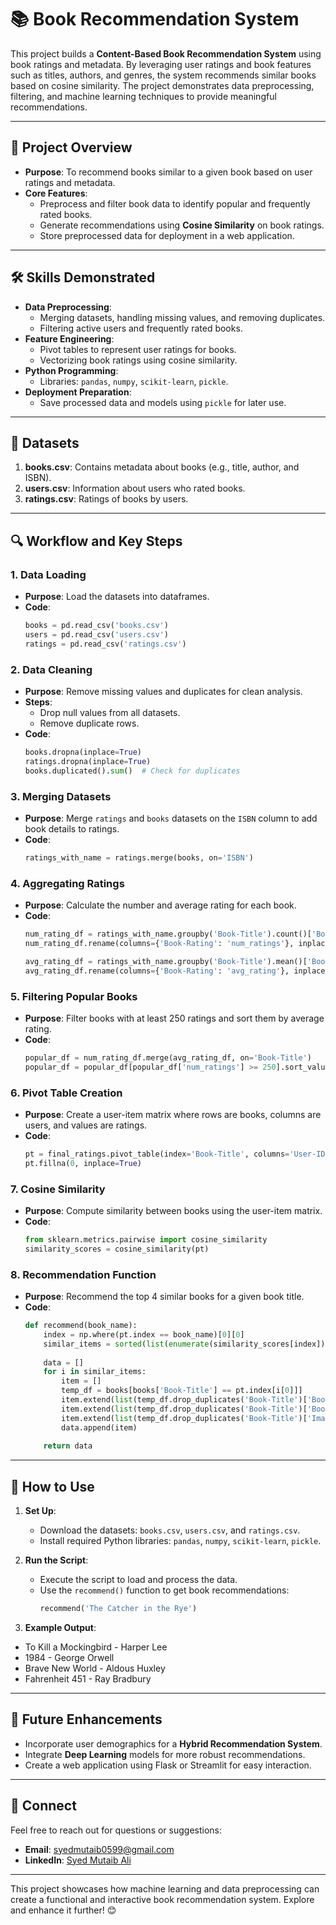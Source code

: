 # 📚 Book Recommendation System

This project builds a **Content-Based Book Recommendation System** using book ratings and metadata. By leveraging user ratings and book features such as titles, authors, and genres, the system recommends similar books based on cosine similarity. The project demonstrates data preprocessing, filtering, and machine learning techniques to provide meaningful recommendations.

---

## 📌 Project Overview

- **Purpose**: To recommend books similar to a given book based on user ratings and metadata.
- **Core Features**:
  - Preprocess and filter book data to identify popular and frequently rated books.
  - Generate recommendations using **Cosine Similarity** on book ratings.
  - Store preprocessed data for deployment in a web application.

---

## 🛠️ Skills Demonstrated

- **Data Preprocessing**:
  - Merging datasets, handling missing values, and removing duplicates.
  - Filtering active users and frequently rated books.
- **Feature Engineering**:
  - Pivot tables to represent user ratings for books.
  - Vectorizing book ratings using cosine similarity.
- **Python Programming**:
  - Libraries: `pandas`, `numpy`, `scikit-learn`, `pickle`.
- **Deployment Preparation**:
  - Save processed data and models using `pickle` for later use.

---

## 📂 Datasets

1. **books.csv**: Contains metadata about books (e.g., title, author, and ISBN).
2. **users.csv**: Information about users who rated books.
3. **ratings.csv**: Ratings of books by users.

---

## 🔍 Workflow and Key Steps

### 1. **Data Loading**
   - **Purpose**: Load the datasets into dataframes.
   - **Code**:
     ```python
     books = pd.read_csv('books.csv')
     users = pd.read_csv('users.csv')
     ratings = pd.read_csv('ratings.csv')
     ```

### 2. **Data Cleaning**
   - **Purpose**: Remove missing values and duplicates for clean analysis.
   - **Steps**:
     - Drop null values from all datasets.
     - Remove duplicate rows.
   - **Code**:
     ```python
     books.dropna(inplace=True)
     ratings.dropna(inplace=True)
     books.duplicated().sum()  # Check for duplicates
     ```

### 3. **Merging Datasets**
   - **Purpose**: Merge `ratings` and `books` datasets on the `ISBN` column to add book details to ratings.
   - **Code**:
     ```python
     ratings_with_name = ratings.merge(books, on='ISBN')
     ```

### 4. **Aggregating Ratings**
   - **Purpose**: Calculate the number and average rating for each book.
   - **Code**:
     ```python
     num_rating_df = ratings_with_name.groupby('Book-Title').count()['Book-Rating'].reset_index()
     num_rating_df.rename(columns={'Book-Rating': 'num_ratings'}, inplace=True)

     avg_rating_df = ratings_with_name.groupby('Book-Title').mean()['Book-Rating'].reset_index()
     avg_rating_df.rename(columns={'Book-Rating': 'avg_rating'}, inplace=True)
     ```

### 5. **Filtering Popular Books**
   - **Purpose**: Filter books with at least 250 ratings and sort them by average rating.
   - **Code**:
     ```python
     popular_df = num_rating_df.merge(avg_rating_df, on='Book-Title')
     popular_df = popular_df[popular_df['num_ratings'] >= 250].sort_values('avg_rating', ascending=False)
     ```

### 6. **Pivot Table Creation**
   - **Purpose**: Create a user-item matrix where rows are books, columns are users, and values are ratings.
   - **Code**:
     ```python
     pt = final_ratings.pivot_table(index='Book-Title', columns='User-ID', values='Book-Rating')
     pt.fillna(0, inplace=True)
     ```

### 7. **Cosine Similarity**
   - **Purpose**: Compute similarity between books using the user-item matrix.
   - **Code**:
     ```python
     from sklearn.metrics.pairwise import cosine_similarity
     similarity_scores = cosine_similarity(pt)
     ```

### 8. **Recommendation Function**
   - **Purpose**: Recommend the top 4 similar books for a given book title.
   - **Code**:
     ```python
     def recommend(book_name):
         index = np.where(pt.index == book_name)[0][0]
         similar_items = sorted(list(enumerate(similarity_scores[index])), key=lambda x: x[1], reverse=True)[1:5]
         
         data = []
         for i in similar_items:
             item = []
             temp_df = books[books['Book-Title'] == pt.index[i[0]]]
             item.extend(list(temp_df.drop_duplicates('Book-Title')['Book-Title'].values))
             item.extend(list(temp_df.drop_duplicates('Book-Title')['Book-Author'].values))
             item.extend(list(temp_df.drop_duplicates('Book-Title')['Image-URL-M'].values))
             data.append(item)
         
         return data
     ```

---

## 🚀 How to Use

1. **Set Up**:
   - Download the datasets: `books.csv`, `users.csv`, and `ratings.csv`.
   - Install required Python libraries: `pandas`, `numpy`, `scikit-learn`, `pickle`.

2. **Run the Script**:
   - Execute the script to load and process the data.
   - Use the `recommend()` function to get book recommendations:
     ```python
     recommend('The Catcher in the Rye')
     ```

3. **Example Output**:
  - To Kill a Mockingbird - Harper Lee
  -  1984 - George Orwell
  -  Brave New World - Aldous Huxley
  -  Fahrenheit 451 - Ray Bradbury


---

## 🔮 Future Enhancements

- Incorporate user demographics for a **Hybrid Recommendation System**.
- Integrate **Deep Learning** models for more robust recommendations.
- Create a web application using Flask or Streamlit for easy interaction.

---

## 🤝 Connect

Feel free to reach out for questions or suggestions:
- **Email**: [syedmutaib0599@gmail.com](mailto:syedmutaib0599@gmail.com)
- **LinkedIn**: [Syed Mutaib Ali](https://linkedin.com/in/syedmutaibali)

---

This project showcases how machine learning and data preprocessing can create a functional and interactive book recommendation system. Explore and enhance it further! 😊
